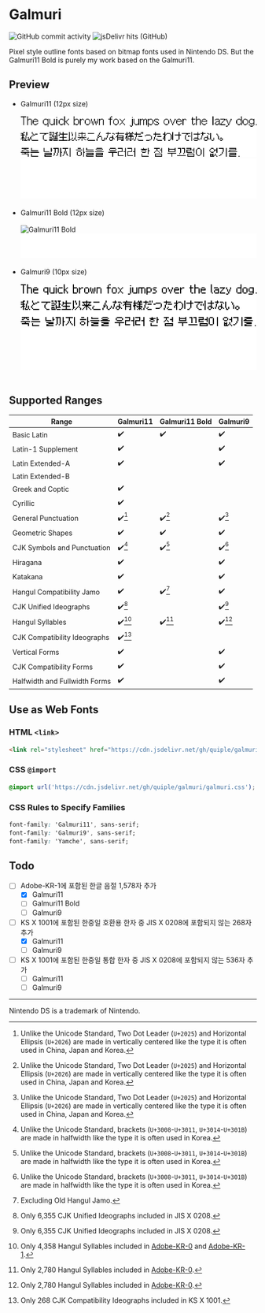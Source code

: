 # Galmuri

![GitHub commit activity](https://img.shields.io/github/commit-activity/y/quiple/galmuri) ![jsDelivr hits (GitHub)](https://img.shields.io/jsdelivr/gh/hy/quiple/galmuri)

Pixel style outline fonts based on bitmap fonts used in Nintendo DS. But the Galmuri11 Bold is purely my work based on the Galmuri11.

## Preview

- Galmuri11 (12px size)<br><br>![Galmuri11](./files/g11.png#gh-light-mode-only)![Galmuri11](./files/g11l.png#gh-dark-mode-only)<br><br>
- Galmuri11 Bold (12px size)<br><br>![Galmuri11 Bold](./images/g11b.png#gh-light-mode-only)![Galmuri11 Bold](./files/g11bl.png#gh-dark-mode-only)<br><br>
- Galmuri9 (10px size)<br><br>![Galmuri9](./files/g9.png#gh-light-mode-only)![Galmuri9](./files/g9l.png#gh-dark-mode-only)<br><br>

## Supported Ranges

| Range                         | Galmuri11          | Galmuri11 Bold     | Galmuri9           |
|-------------------------------|--------------------|--------------------|--------------------|
| Basic Latin                   | :heavy_check_mark: | :heavy_check_mark: | :heavy_check_mark: |
| Latin-1 Supplement            | :heavy_check_mark: |                    | :heavy_check_mark: |
| Latin Extended-A              | :heavy_check_mark: |                    | :heavy_check_mark: |
| Latin Extended-B              |                    |                    |                    |
| Greek and Coptic              | :heavy_check_mark: |                    |                    |
| Cyrillic                      | :heavy_check_mark: |                    |                    |
| General Punctuation           | :heavy_check_mark:[^ellipsis] | :heavy_check_mark:[^ellipsis] | :heavy_check_mark:[^ellipsis] |
| Geometric Shapes              | :heavy_check_mark: | :heavy_check_mark: | :heavy_check_mark: |
| CJK Symbols and Punctuation   | :heavy_check_mark:[^bracket] | :heavy_check_mark:[^bracket] | :heavy_check_mark:[^bracket] |
| Hiragana                      | :heavy_check_mark: |                    | :heavy_check_mark: |
| Katakana                      | :heavy_check_mark: |                    | :heavy_check_mark: |
| Hangul Compatibility Jamo     | :heavy_check_mark: | :heavy_check_mark:[^old] | :heavy_check_mark: |
| CJK Unified Ideographs        | :heavy_check_mark:[^jis] |                    | :heavy_check_mark:[^jis] |
| Hangul Syllables              | :heavy_check_mark:[^han-1] | :heavy_check_mark:[^han] | :heavy_check_mark:[^han] |
| CJK Compatibility Ideographs  | :heavy_check_mark:[^ks] |                    |                    |
| Vertical Forms                | :heavy_check_mark: |                    | :heavy_check_mark: |
| CJK Compatibility Forms       | :heavy_check_mark: |                    | :heavy_check_mark: |
| Halfwidth and Fullwidth Forms | :heavy_check_mark: |                    | :heavy_check_mark: |

[^old]: Excluding Old Hangul Jamo.
[^han]: Only 2,780 Hangul Syllables included in [Adobe-KR-0](https://github.com/adobe-type-tools/Adobe-KR#supplement-0adobe-kr-0).
[^han-1]: Only 4,358 Hangul Syllables included in [Adobe-KR-0](https://github.com/adobe-type-tools/Adobe-KR#supplement-0adobe-kr-0) and [Adobe-KR-1](https://github.com/adobe-type-tools/Adobe-KR#supplement-1adobe-kr-1).
[^jis]: Only 6,355 CJK Unified Ideographs included in JIS X 0208.
[^ks]: Only 268 CJK Compatibility Ideographs included in KS X 1001.
[^ellipsis]: Unlike the Unicode Standard, Two Dot Leader (`U+2025`) and Horizontal Ellipsis (`U+2026`) are made in vertically centered like the type it is often used in China, Japan and Korea.
[^bracket]: Unlike the Unicode Standard, brackets (`U+3008`-`U+3011`, `U+3014`-`U+301B`) are made in halfwidth like the type it is often used in Korea.

## Use as Web Fonts

### HTML `<link>`

```html
<link rel="stylesheet" href="https://cdn.jsdelivr.net/gh/quiple/galmuri/galmuri.css">
```

### CSS `@import`

```css
@import url('https://cdn.jsdelivr.net/gh/quiple/galmuri/galmuri.css');
```

### CSS Rules to Specify Families

```css
font-family: 'Galmuri11', sans-serif;
font-family: 'Galmuri9', sans-serif;
font-family: 'Yamche', sans-serif;
```

## Todo

- [ ] Adobe-KR-1에 포함된 한글 음절 1,578자 추가
  - [x] Galmuri11
  - [ ] Galmuri11 Bold
  - [ ] Galmuri9
- [ ] KS X 1001에 포함된 한중일 호환용 한자 중 JIS X 0208에 포함되지 않는 268자 추가
  - [x] Galmuri11
  - [ ] Galmuri9
- [ ] KS X 1001에 포함된 한중일 통합 한자 중 JIS X 0208에 포함되지 않는 536자 추가
  - [ ] Galmuri11
  - [ ] Galmuri9

----

Nintendo DS is a trademark of Nintendo.
